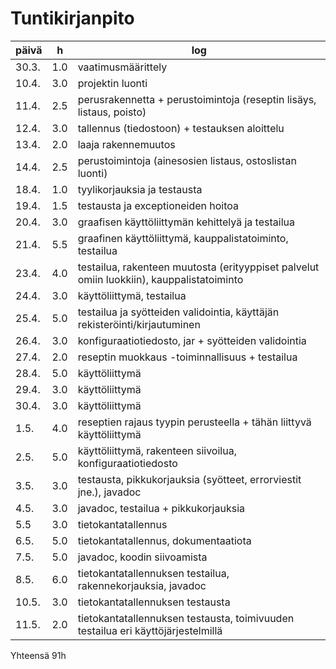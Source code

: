 # Tuntikirjanpito

päivä | h | log
----- | --- | ---
30.3. | 1.0 | vaatimusmäärittely
10.4. | 3.0 | projektin luonti
11.4. | 2.5 | perusrakennetta + perustoimintoja (reseptin lisäys, listaus, poisto)
12.4. | 3.0 | tallennus (tiedostoon) + testauksen aloittelu
13.4. | 2.0 | laaja rakennemuutos
14.4. | 2.5 | perustoimintoja (ainesosien listaus, ostoslistan luonti)
18.4. | 1.0 | tyylikorjauksia ja testausta
19.4. | 1.5 | testausta ja exceptioneiden hoitoa
20.4. | 3.0 | graafisen käyttöliittymän kehittelyä ja testailua
21.4. | 5.5 | graafinen käyttöliittymä, kauppalistatoiminto, testailua
23.4. | 4.0 | testailua, rakenteen muutosta (erityyppiset palvelut omiin luokkiin), kauppalistatoiminto
24.4. | 3.0 | käyttöliittymä, testailua
25.4. | 5.0 | testailua ja syötteiden validointia, käyttäjän rekisteröinti/kirjautuminen
26.4. | 3.0 | konfiguraatiotiedosto, jar + syötteiden validointia
27.4. | 2.0 | reseptin muokkaus -toiminnallisuus + testailua
28.4. | 5.0 | käyttöliittymä
29.4. | 3.0 | käyttöliittymä
30.4. | 3.0 | käyttöliittymä
1.5.  | 4.0 | reseptien rajaus tyypin perusteella + tähän liittyvä käyttöliittymä
2.5.  | 5.0 | käyttöliittymä, rakenteen siivoilua, konfiguraatiotiedosto
3.5.  | 3.0 | testausta, pikkukorjauksia (syötteet, errorviestit jne.), javadoc
4.5.  | 3.0 | javadoc, testailua + pikkukorjauksia
5.5   | 3.0 | tietokantatallennus
6.5.  | 5.0 | tietokantatallennus, dokumentaatiota
7.5.  | 5.0 | javadoc, koodin siivoamista
8.5.  | 6.0 | tietokantatallennuksen testailua, rakennekorjauksia, javadoc
10.5. | 3.0 | tietokantatallennuksen testausta
11.5. | 2.0 | tietokantatallennuksen testausta, toimivuuden testailua eri käyttöjärjestelmillä

Yhteensä 91h
